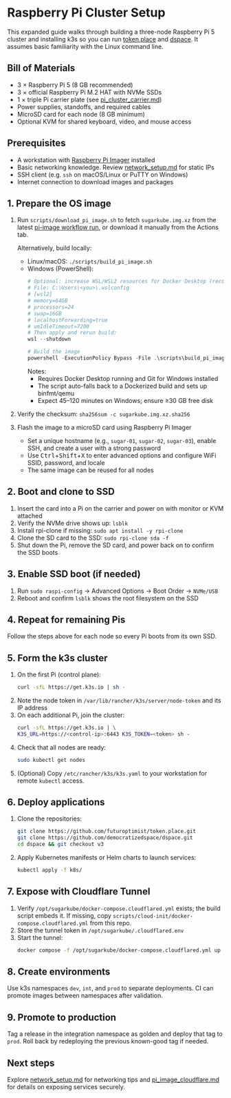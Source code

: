 # Raspberry Pi Cluster Setup

This expanded guide walks through building a three-node Raspberry Pi 5 cluster and installing k3s so you can run [token.place](https://github.com/futuroptimist/token.place) and [dspace](https://github.com/democratizedspace/dspace). It assumes basic familiarity with the Linux command line.

## Bill of Materials
- 3 × Raspberry Pi 5 (8 GB recommended)
- 3 × official Raspberry Pi M.2 HAT with NVMe SSDs
- 1 × triple Pi carrier plate (see [pi_cluster_carrier.md](pi_cluster_carrier.md))
- Power supplies, standoffs, and required cables
- MicroSD card for each node (8 GB minimum)
- Optional KVM for shared keyboard, video, and mouse access

## Prerequisites
- A workstation with [Raspberry Pi Imager](https://www.raspberrypi.com/software/) installed
- Basic networking knowledge. Review [network_setup.md](network_setup.md) for static IPs
- SSH client (e.g. `ssh` on macOS/Linux or PuTTY on Windows)
- Internet connection to download images and packages

## 1. Prepare the OS image
1. Run `scripts/download_pi_image.sh` to fetch `sugarkube.img.xz` from the latest
   [pi-image workflow run](https://github.com/futuroptimist/sugarkube/actions/workflows/pi-image.yml),
   or download it manually from the Actions tab.

   Alternatively, build locally:
   - Linux/macOS: `./scripts/build_pi_image.sh`
   - Windows (PowerShell):
     ```powershell
     # Optional: increase WSL/WSL2 resources for Docker Desktop (recommended)
     # File: C:\Users\<you>\.wslconfig
     # [wsl2]
     # memory=64GB
     # processors=24
     # swap=16GB
     # localhostForwarding=true
     # vmIdleTimeout=7200
     # Then apply and rerun build:
     wsl --shutdown

     # Build the image
     powershell -ExecutionPolicy Bypass -File .\scripts\build_pi_image.ps1
     ```
     Notes:
     - Requires Docker Desktop running and Git for Windows installed
     - The script auto-falls back to a Dockerized build and sets up binfmt/qemu
     - Expect 45–120 minutes on Windows; ensure ≥30 GB free disk
2. Verify the checksum: `sha256sum -c sugarkube.img.xz.sha256`
3. Flash the image to a microSD card using Raspberry Pi Imager
   - Set a unique hostname (e.g., `sugar-01`, `sugar-02`, `sugar-03`), enable SSH, and create a user with a strong password
   - Use <kbd>Ctrl</kbd>+<kbd>Shift</kbd>+<kbd>X</kbd> to enter advanced options and configure WiFi SSID, password, and locale
   - The same image can be reused for all nodes

## 2. Boot and clone to SSD
1. Insert the card into a Pi on the carrier and power on with monitor or KVM attached
2. Verify the NVMe drive shows up: `lsblk`
3. Install rpi-clone if missing: `sudo apt install -y rpi-clone`
4. Clone the SD card to the SSD: `sudo rpi-clone sda -f`
5. Shut down the Pi, remove the SD card, and power back on to confirm the SSD boots

## 3. Enable SSD boot (if needed)
1. Run `sudo raspi-config` → Advanced Options → Boot Order → `NVMe/USB`
2. Reboot and confirm `lsblk` shows the root filesystem on the SSD

## 4. Repeat for remaining Pis
Follow the steps above for each node so every Pi boots from its own SSD.

## 5. Form the k3s cluster
1. On the first Pi (control plane):
   ```bash
   curl -sfL https://get.k3s.io | sh -
   ```
2. Note the node token in `/var/lib/rancher/k3s/server/node-token` and its IP address
3. On each additional Pi, join the cluster:
   ```bash
   curl -sfL https://get.k3s.io | \
   K3S_URL=https://<control-ip>:6443 K3S_TOKEN=<token> sh -
   ```
4. Check that all nodes are ready:
   ```bash
   sudo kubectl get nodes
   ```
5. (Optional) Copy `/etc/rancher/k3s/k3s.yaml` to your workstation for remote
   `kubectl` access.

## 6. Deploy applications
1. Clone the repositories:
   ```bash
   git clone https://github.com/futuroptimist/token.place.git
   git clone https://github.com/democratizedspace/dspace.git
   cd dspace && git checkout v3
   ```
2. Apply Kubernetes manifests or Helm charts to launch services:
   ```bash
   kubectl apply -f k8s/
   ```

## 7. Expose with Cloudflare Tunnel
1. Verify `/opt/sugarkube/docker-compose.cloudflared.yml` exists; the build script
   embeds it. If missing, copy `scripts/cloud-init/docker-compose.cloudflared.yml`
   from this repo.
2. Store the tunnel token in `/opt/sugarkube/.cloudflared.env`
3. Start the tunnel:
   ```bash
   docker compose -f /opt/sugarkube/docker-compose.cloudflared.yml up -d
   ```

## 8. Create environments
Use k3s namespaces `dev`, `int`, and `prod` to separate deployments. CI can promote images between namespaces after validation.

## 9. Promote to production
Tag a release in the integration namespace as golden and deploy that tag to `prod`. Roll back by redeploying the previous known-good tag if needed.

## Next steps
Explore [network_setup.md](network_setup.md) for networking tips and [pi_image_cloudflare.md](pi_image_cloudflare.md) for details on exposing services securely.
